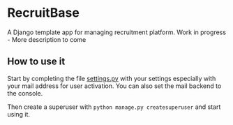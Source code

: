 # RecruitBase

A Django template app for managing recruitment platform.
Work in progress - More description to come


## How to use it

Start by completing the file [settings.py](https://github.com/ebenkara15/RecruitBase/blob/main/src/CVProfiler/CVProfiler/settings.py) with your settings especially with your mail address for user activation. You can also set the mail backend to the console.

Then create a superuser with `python manage.py createsuperuser` and start using it.
